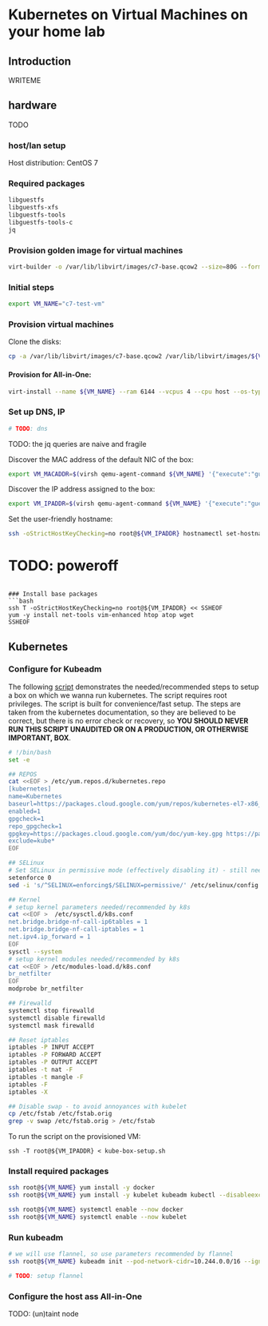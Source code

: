 # Kubernetes on Virtual Machines on your home lab

## Introduction
WRITEME

## hardware
TODO

### host/lan setup

Host distribution: CentOS 7

### Required packages
```bash
libguestfs
libguestfs-xfs
libguestfs-tools
libguestfs-tools-c
jq
```

### Provision golden image for virtual machines
```bash
virt-builder -o /var/lib/libvirt/images/c7-base.qcow2 --size=80G --format qcow2 --ssh-inject root:file:kojiro-kube-lan.pub --update --selinux-relabel --root-password file:rootpw centos-7.6
```

### Initial steps

```bash
export VM_NAME="c7-test-vm"
```

### Provision virtual machines

Clone the disks:
```bash
cp -a /var/lib/libvirt/images/c7-base.qcow2 /var/lib/libvirt/images/${VM_NAME}.qcow2
```


#### Provision for All-in-One:
```bash
virt-install --name ${VM_NAME} --ram 6144 --vcpus 4 --cpu host --os-type linux --os-variant centos7.0 --disk path=/var/lib/libvirt/images/${VM_NAME}.qcow2,device=disk,bus=virtio,format=qcow2 --network bridge=k8sbr0,model=virtio --graphics none --console pty,target_type=serial --import
```

### Set up DNS, IP
```bash
# TODO: dns
```

TODO: the jq queries are naive and fragile

Discover the MAC address of the default NIC of the box:
```bash
export VM_MACADDR=$(virsh qemu-agent-command ${VM_NAME} '{"execute":"guest-network-get-interfaces"}' | jq -r '.return[1] | .["hardware-address"]')
```

Discover the IP address assigned to the box:
```bash
export VM_IPADDR=$(virsh qemu-agent-command ${VM_NAME} '{"execute":"guest-network-get-interfaces"}' | jq -r '.return[1] | .["ip-addresses"][0] | .["ip-address"]')
```

Set the user-friendly hostname:
```bash
ssh -oStrictHostKeyChecking=no root@${VM_IPADDR} hostnamectl set-hostname ${VM_NAME}.kube.lan
```


# TODO: poweroff
```

### Install base packages
```bash
ssh T -oStrictHostKeyChecking=no root@${VM_IPADDR} << SSHEOF
yum -y install net-tools vim-enhanced htop atop wget
SSHEOF
```

## Kubernetes

### Configure for Kubeadm

The following [script](scripts/-kube-box-setup.sh) demonstrates the needed/recommended steps to setup a box on which we wanna run kubernetes.
The script requires root privileges.
The script is built for convenience/fast setup. The steps are taken from the kubernetes documentation, so they are believed to be correct,
but there is no error check or recovery, so **YOU SHOULD NEVER RUN THIS SCRIPT UNAUDITED OR ON A PRODUCTION, OR OTHERWISE IMPORTANT, BOX**.

```bash
# !/bin/bash
set -e

## REPOS
cat <<EOF > /etc/yum.repos.d/kubernetes.repo
[kubernetes]
name=Kubernetes
baseurl=https://packages.cloud.google.com/yum/repos/kubernetes-el7-x86_64
enabled=1
gpgcheck=1
repo_gpgcheck=1
gpgkey=https://packages.cloud.google.com/yum/doc/yum-key.gpg https://packages.cloud.google.com/yum/doc/rpm-package-key.gpg
exclude=kube*
EOF

## SELinux
# Set SELinux in permissive mode (effectively disabling it) - still needed as k8s 1.13, unfortunately.
setenforce 0
sed -i 's/^SELINUX=enforcing$/SELINUX=permissive/' /etc/selinux/config

## Kernel
# setup kernel parameters needed/recommended by k8s
cat <<EOF >  /etc/sysctl.d/k8s.conf
net.bridge.bridge-nf-call-ip6tables = 1
net.bridge.bridge-nf-call-iptables = 1
net.ipv4.ip_forward = 1
EOF
sysctl --system
# setup kernel modules needed/recommended by k8s
cat <<EOF > /etc/modules-load.d/k8s.conf
br_netfilter
EOF
modprobe br_netfilter

## Firewalld
systemctl stop firewalld
systemctl disable firewalld
systemctl mask firewalld

## Reset iptables
iptables -P INPUT ACCEPT
iptables -P FORWARD ACCEPT
iptables -P OUTPUT ACCEPT
iptables -t nat -F
iptables -t mangle -F
iptables -F
iptables -X

## Disable swap - to avoid annoyances with kubelet
cp /etc/fstab /etc/fstab.orig
grep -v swap /etc/fstab.orig > /etc/fstab
```

To run the script on the provisioned VM:
```
ssh -T root@${VM_IPADDR} < kube-box-setup.sh
```

### Install required packages

```bash
ssh root@${VM_NAME} yum install -y docker
ssh root@${VM_NAME} yum install -y kubelet kubeadm kubectl --disableexcludes=kubernetes
```

```bash
ssh root@${VM_NAME} systemctl enable --now docker
ssh root@${VM_NAME} systemctl enable --now kubelet
```

### Run kubeadm

```bash
# we will use flannel, so use parameters recommended by flannel
ssh root@${VM_NAME} kubeadm init --pod-network-cidr=10.244.0.0/16 --ignore-preflight-errors=swap
```

```bash
# TODO: setup flannel
```

### Configure the host ass All-in-One

TODO: (un)taint node

